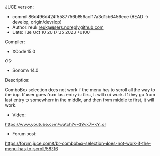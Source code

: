 JUCE version: 

* commit 86d496d424f5587756b856acf17a3d1bb6456ece (HEAD -> develop, origin/develop)
* Author: reuk <reuk@users.noreply.github.com>
* Date:   Tue Oct 10 20:17:35 2023 +0100

Compiler:

 * XCode 15.0

OS:

* Sonoma 14.0

Description:

ComboBox selection does not work if the menu has to scroll all the way to the top. If user goes from last entry to first, it will not work. If they go from last entry to somewhere in the middle, and then from middle to first, it will work.

* Video:

https://www.youtube.com/watch?v=28vx7HxY_oI

* Forum post:

https://forum.juce.com/t/br-combobox-selection-does-not-work-if-the-menu-has-to-scroll/58316